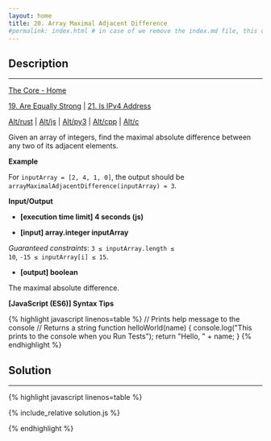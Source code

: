 ```yaml
---
layout: home
title: 20. Array Maximal Adjacent Difference
#permalink: index.html # in case of we remove the index.md file, this doc will be the index page
---
```


<div class="row">
<div class="columnStmt" markdown="1">

## Description
------

[The Core - Home](../../code-signal-arcade-thecore/README.html)

[19. Are Equally Strong](../19_areEquallyStrong/README.html) | [21. Is IPv4 Address](../21_isIPv4Address/README.html)

[Alt/rust](./Alt_rust/README.md) | [Alt/js](./Alt_js/README.html) | [Alt/py3](./Alt_py3/README.md) | [Alt/cpp](./Alt_cpp/README.md) | [Alt/c](./Alt_c/README.md)

Given an array of integers, find the maximal absolute difference between any two of its adjacent elements.


**Example**

For <code>inputArray = [2, 4, 1, 0]</code>, the output should be
<code>arrayMaximalAdjacentDifference(inputArray) = 3</code>.


**Input/Output**

* **[execution time limit] 4 seconds (js)**

* **[input] array.integer inputArray**

*Guaranteed constraints*:
<code>3 ≤ inputArray.length ≤ 10</code>,
<code>-15 ≤ inputArray[i] ≤ 15</code>.

* **[output] boolean**

The maximal absolute difference.


**[JavaScript (ES6)] Syntax Tips**

{% highlight javascript linenos=table %}
// Prints help message to the console
// Returns a string
function helloWorld(name) {
    console.log("This prints to the console when you Run Tests");
    return "Hello, " + name;
}
{% endhighlight %}

</div>
<div class="columnSol" markdown="1">

## Solution
------

{% highlight javascript linenos=table %}

{% include_relative solution.js %}

{% endhighlight %}

</div>
</div>